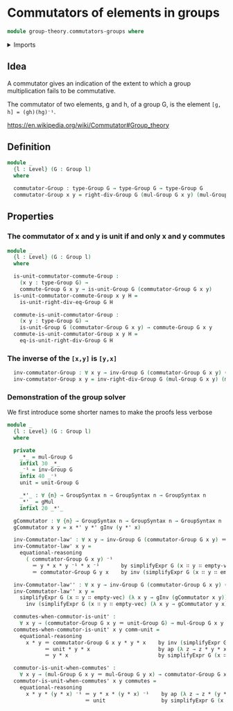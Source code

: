 # Commutators of elements in groups

```agda
module group-theory.commutators-groups where
```

<details><summary>Imports</summary>

```agda
open import foundation.dependent-pair-types
open import foundation.equational-reasoning
open import foundation.identity-types
open import foundation.sets
open import foundation.universe-levels

open import group-theory.group-solver
open import group-theory.groups
```

</details>

## Idea

A commutator gives an indication of the extent to which a group multiplication fails to be commutative.

The commutator of two elements, g and h, of a group G, is the element `[g, h] = (gh)(hg)⁻¹`.

https://en.wikipedia.org/wiki/Commutator#Group_theory

## Definition

```agda
module _
  {l : Level} (G : Group l)
  where

  commutator-Group : type-Group G → type-Group G → type-Group G
  commutator-Group x y = right-div-Group G (mul-Group G x y) (mul-Group G y x)
```

## Properties

### The commutator of x and y is unit if and only x and y commutes

```agda
module _
  {l : Level} (G : Group l)
  where

  is-unit-commutator-commute-Group :
    (x y : type-Group G) →
    commute-Group G x y → is-unit-Group G (commutator-Group G x y)
  is-unit-commutator-commute-Group x y H =
    is-unit-right-div-eq-Group G H

  commute-is-unit-commutator-Group :
    (x y : type-Group G) →
    is-unit-Group G (commutator-Group G x y) → commute-Group G x y
  commute-is-unit-commutator-Group x y H =
    eq-is-unit-right-div-Group G H
```

### The inverse of the `[x,y]` is `[y,x]`

```agda
  inv-commutator-Group : ∀ x y → inv-Group G (commutator-Group G x y) ＝ commutator-Group G y x
  inv-commutator-Group x y = inv-right-div-Group G (mul-Group G x y) (mul-Group G y x)
```

### Demonstration of the group solver

We first introduce some shorter names to make the proofs less verbose

```agda
module _
  {l : Level} (G : Group l)
  where

  private
    _*_ = mul-Group G
    infixl 30 _*_
    _⁻¹ = inv-Group G
    infix 40 _⁻¹
    unit = unit-Group G

    _*'_ : ∀ {n} → GroupSyntax n → GroupSyntax n → GroupSyntax n
    _*'_ = gMul
    infixl 20 _*'_

  gCommutator : ∀ {n} → GroupSyntax n → GroupSyntax n → GroupSyntax n
  gCommutator x y = x *' y *' gInv (y *' x)

  inv-Commutator-law' : ∀ x y → inv-Group G (commutator-Group G x y) ＝ commutator-Group G y x
  inv-Commutator-law' x y =
    equational-reasoning
      ( commutator-Group G x y) ⁻¹
        ＝ y * x * y ⁻¹ * x ⁻¹       by simplifyExpr G (x ∷ y ∷ empty-vec) (λ x y → gInv (gCommutator x y))
        ＝ commutator-Group G y x    by inv (simplifyExpr G (x ∷ y ∷ empty-vec) (λ x y → gCommutator y x))

  inv-Commutator-law'' : ∀ x y → inv-Group G (commutator-Group G x y) ＝ commutator-Group G y x
  inv-Commutator-law'' x y =
    simplifyExpr G (x ∷ y ∷ empty-vec) (λ x y → gInv (gCommutator x y)) ∙
      inv (simplifyExpr G (x ∷ y ∷ empty-vec) (λ x y → gCommutator y x))

  commutes-when-commutor-is-unit' :
    ∀ x y → (commutator-Group G x y ＝ unit-Group G) → mul-Group G x y ＝ mul-Group G y x
  commutes-when-commutor-is-unit' x y comm-unit =
    equational-reasoning
      x * y ＝ commutator-Group G x y * y * x    by inv (simplifyExpr G (x ∷ y ∷ empty-vec) (λ x y → (gCommutator x y *' y *' x)))
            ＝ unit * y * x                      by ap (λ z → z * y * x) comm-unit
            ＝ y * x                             by simplifyExpr G (x ∷ y ∷ empty-vec) (λ x y → (gUnit *' y *' x))

  commutor-is-unit-when-commutes' :
    ∀ x y → (mul-Group G x y ＝ mul-Group G y x) → commutator-Group G x y ＝ unit-Group G
  commutor-is-unit-when-commutes' x y commutes =
    equational-reasoning
      x * y * (y * x) ⁻¹ ＝ y * x * (y * x) ⁻¹    by ap (λ z → z * (y * x) ⁻¹) commutes
                         ＝ unit                  by simplifyExpr G (x ∷ y ∷ empty-vec) (λ x y → (y *' x *' gInv (y *' x)))
```
